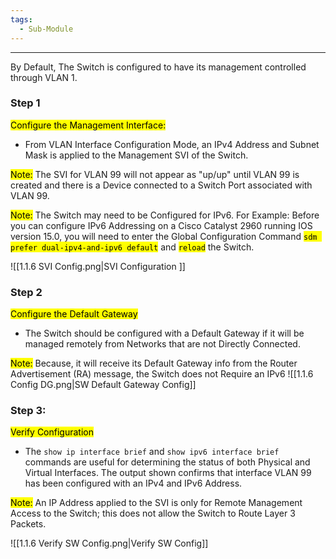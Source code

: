 ```yaml
---
tags:
  - Sub-Module
---
```


---
By Default, The Switch is configured to have its management controlled through VLAN 1.

### Step 1
<mark class="hltr-orange">Configure the Management Interface:</mark> 
- From VLAN Interface Configuration Mode, an IPv4 Address and Subnet Mask is applied to the Management SVI of the Switch.

<mark class="hltr-yellow">Note:</mark>
The SVI for VLAN 99 will not appear as "up/up" until VLAN 99  is created and there is a Device connected to a Switch Port associated with VLAN 99.

<mark class="hltr-yellow">Note:</mark>
The Switch may need to be Configured for IPv6.
For Example: Before you can configure IPv6 Addressing on a Cisco Catalyst 2960 running IOS version 15.0, you will need to enter the Global Configuration Command <mark class="hltr-red">`sdm prefer dual-ipv4-and-ipv6 default`</mark> and <mark class="hltr-red">`reload`</mark> the Switch.

![[1.1.6 SVI Config.png|SVI Configuration ]]

### Step 2
<mark class="hltr-orange">Configure the Default Gateway</mark>
- The Switch should be configured with a Default Gateway if it will be managed remotely from Networks that are not Directly Connected.

<mark class="hltr-yellow">Note:</mark>
Because, it will receive its Default Gateway info from the Router Advertisement (RA) message, the Switch does not Require an IPv6
![[1.1.6 Config DG.png|SW Default Gateway Config]]


### Step 3:
<mark class="hltr-orange">Verify Configuration</mark>
- The `show ip interface brief` and `show ipv6 interface brief` commands are useful for determining the status of both Physical and Virtual Interfaces.
  The output shown confirms that interface VLAN 99 has been configured with an IPv4 and IPv6 Address.

<mark class="hltr-yellow">Note:</mark>
An IP Address applied to the SVI is only for Remote Management Access to the Switch; this does not allow the Switch to Route Layer 3 Packets.

![[1.1.6 Verify SW Config.png|Verify SW Config]]

